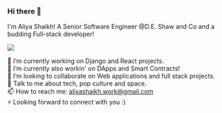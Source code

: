 ### Hi there 👋
I'm Aliya Shaikh! A Senior Software Engineer @D.E. Shaw and Co and a budding Full-stack developer!

<a href="https://aliyashaikh.netlify.app">
<img src="https://img.shields.io/badge/PORTFOLIO-000000?style=for-the-badge" />
  </a>


🔭 I’m currently working on Django and React projects. <br>
🌱 I’m currently also workin' on DApps and Smart Contracts! <br>
👯 I’m looking to collaborate on Web applications and full stack projects. <br>
💬 Talk to me about tech, pop culture and space. <br>
📫 How to reach me: aliyashaikh.work@gmail.com <br>
⚡ Looking forward to connect with you :)  
<br>



